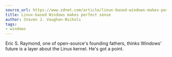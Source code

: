 ```yaml
---
source_url: https://www.zdnet.com/article/linux-based-windows-makes-perfect-sense/
title: Linux-based Windows makes perfect sense
author: Steven J. Vaughan-Nichols
tags:
- windows
---
```

Eric S. Raymond, one of open-source's founding fathers, thinks Windows' future is a layer about the Linux kernel. He's got a point.